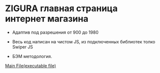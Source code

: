 # ZIGURA главная страница интернет магазина
+ Адаптив под разрешения от 900 до 1980
+ Весь код написан на чистом JS, из подключенных библиотек толко Swiper JS

+ БЭМ методология.

[Main File(executable file)](index.html)
